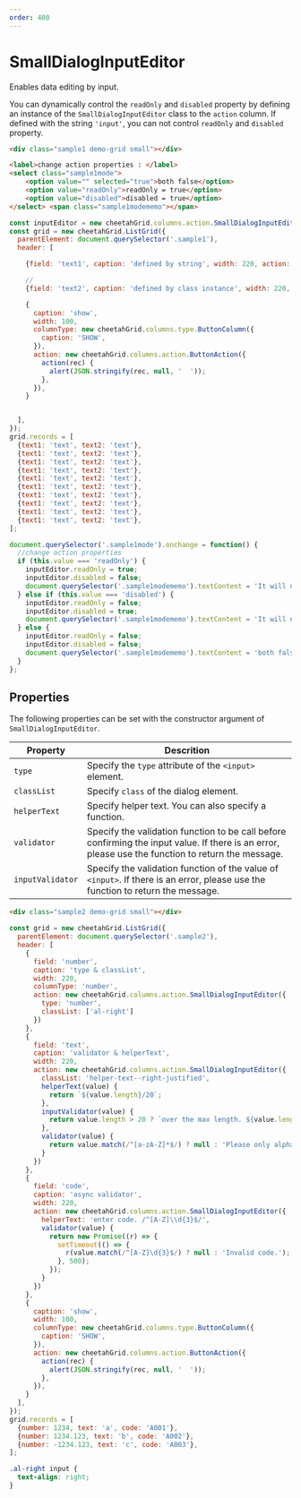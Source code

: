```yaml
---
order: 400
---
```


# SmallDialogInputEditor

Enables data editing by input.

You can dynamically control the `readOnly` and `disabled` property by defining an instance of the `SmallDialogInputEditor` class to the `action` column.
If defined with the string `'input'`, you can not control `readOnly` and `disabled` property.

<code-preview>

```html
<div class="sample1 demo-grid small"></div>

<label>change action properties : </label>
<select class="sample1mode">
    <option value="" selected="true">both false</option>
    <option value="readOnly">readOnly = true</option>
    <option value="disabled">disabled = true</option>
</select> <span class="sample1modememo"></span>
```

```js
const inputEditor = new cheetahGrid.columns.action.SmallDialogInputEditor();
const grid = new cheetahGrid.ListGrid({
  parentElement: document.querySelector('.sample1'),
  header: [

    {field: 'text1', caption: 'defined by string', width: 220, action: 'input'},

    //
    {field: 'text2', caption: 'defined by class instance', width: 220, action: inputEditor},

    {
      caption: 'show',
      width: 100,
      columnType: new cheetahGrid.columns.type.ButtonColumn({
        caption: 'SHOW',
      }),
      action: new cheetahGrid.columns.action.ButtonAction({
        action(rec) {
          alert(JSON.stringify(rec, null, '  '));
        },
      }),
    }


  ],
});
grid.records = [
  {text1: 'text', text2: 'text'},
  {text1: 'text', text2: 'text'},
  {text1: 'text', text2: 'text'},
  {text1: 'text', text2: 'text'},
  {text1: 'text', text2: 'text'},
  {text1: 'text', text2: 'text'},
  {text1: 'text', text2: 'text'},
  {text1: 'text', text2: 'text'},
  {text1: 'text', text2: 'text'},
  {text1: 'text', text2: 'text'},
];

document.querySelector('.sample1mode').onchange = function() {
  //change action properties
  if (this.value === 'readOnly') {
    inputEditor.readOnly = true;
    inputEditor.disabled = false;
    document.querySelector('.sample1modememo').textContent = 'It will not toggle';
  } else if (this.value === 'disabled') {
    inputEditor.readOnly = false;
    inputEditor.disabled = true;
    document.querySelector('.sample1modememo').textContent = 'It will not toggle and does not respond when hovering the mouse';
  } else {
    inputEditor.readOnly = false;
    inputEditor.disabled = false;
    document.querySelector('.sample1modememo').textContent = 'both false';
  }
};
```

</code-preview>

## Properties

The following properties can be set with the constructor argument of `SmallDialogInputEditor`.

|Property|Descrition|
|---|---|
|`type`|Specify the `type` attribute of the `<input>` element.|
|`classList`|Specify `class` of the dialog element.|
|`helperText`|Specify helper text. You can also specify a function.|
|`validator`|Specify the validation function to be call before confirming the input value. If there is an error, please use the function to return the message.|
|`inputValidator`|Specify the validation function of the value of `<input>`. If there is an error, please use the function to return the message.|

<code-preview>

```html
<div class="sample2 demo-grid small"></div>
```

```js
const grid = new cheetahGrid.ListGrid({
  parentElement: document.querySelector('.sample2'),
  header: [
    {
      field: 'number',
      caption: 'type & classList',
      width: 220,
      columnType: 'number',
      action: new cheetahGrid.columns.action.SmallDialogInputEditor({
        type: 'number',
        classList: ['al-right']
      })
    },
    {
      field: 'text',
      caption: 'validator & helperText',
      width: 220,
      action: new cheetahGrid.columns.action.SmallDialogInputEditor({
        classList: 'helper-text--right-justified',
        helperText(value) {
          return `${value.length}/20`;
        },
        inputValidator(value) {
          return value.length > 20 ? `over the max length. ${value.length}` : null;
        },
        validator(value) {
          return value.match(/^[a-zA-Z]*$/) ? null : 'Please only alphabet.';
        }
      })
    },
    {
      field: 'code',
      caption: 'async validator',
      width: 220,
      action: new cheetahGrid.columns.action.SmallDialogInputEditor({
        helperText: 'enter code. /^[A-Z]\\d{3}$/',
        validator(value) {
          return new Promise((r) => {
            setTimeout(() => {
              r(value.match(/^[A-Z]\d{3}$/) ? null : 'Invalid code.');
            }, 500);
          });
        }
      })
    },
    {
      caption: 'show',
      width: 100,
      columnType: new cheetahGrid.columns.type.ButtonColumn({
        caption: 'SHOW',
      }),
      action: new cheetahGrid.columns.action.ButtonAction({
        action(rec) {
          alert(JSON.stringify(rec, null, '  '));
        },
      }),
    }
  ],
});
grid.records = [
  {number: 1234, text: 'a', code: 'A001'},
  {number: 1234.123, text: 'b', code: 'A002'},
  {number: -1234.123, text: 'c', code: 'A003'},
];
```

```css
.al-right input {
  text-align: right;
}
```

</code-preview>

<style scoped>.code-preview >>> .al-right input { text-align: right; }</style>
